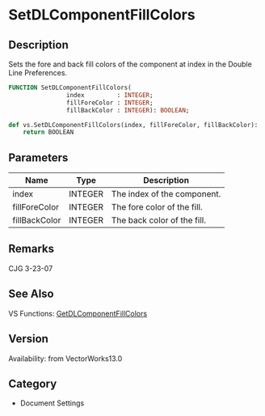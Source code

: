 # SetDLComponentFillColors

## Description
Sets the fore and back fill colors of the component at index in the Double Line Preferences.

```pascal
FUNCTION SetDLComponentFillColors(
				index         : INTEGER;
				fillForeColor : INTEGER;
				fillBackColor : INTEGER): BOOLEAN;
```

```python
def vs.SetDLComponentFillColors(index, fillForeColor, fillBackColor):
    return BOOLEAN
```

## Parameters
|Name|Type|Description|
|---|---|---|
|index|INTEGER|The index of the component.|
|fillForeColor|INTEGER|The fore color of the fill.|
|fillBackColor|INTEGER|The back color of the fill.|

## Remarks
CJG 3-23-07

## See Also
VS Functions:
[GetDLComponentFillColors](GetDLComponentFillColors.md)

## Version
Availability: from VectorWorks13.0

## Category
* Document Settings

